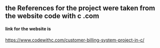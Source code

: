 ## the References for the project were taken from the website code with c .com
#### link for the website is
https://www.codewithc.com/customer-billing-system-project-in-c/
